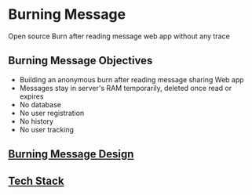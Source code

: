 # Burning Message

Open source Burn after reading message web app without any trace

## Burning Message Objectives

- Building an anonymous burn after reading message sharing Web app
- Messages stay in server's RAM temporarily, deleted once read or expires
- No database
- No user registration
- No history
- No user tracking

## [Burning Message Design](burn.md)

## [Tech Stack](tech_stack.md)

